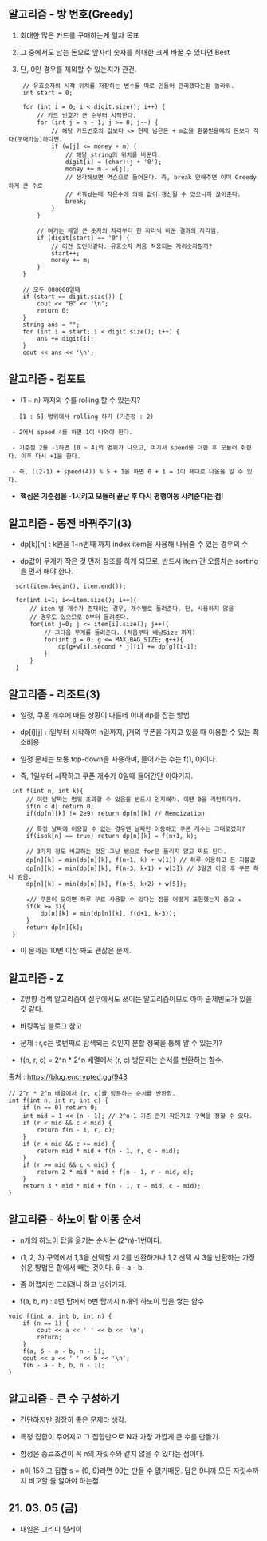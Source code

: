 ## 알고리즘 - 방 번호(Greedy)

 1. 최대한 많은 카드를 구매하는게 일차 목표

 2. 그 중에서도 남는 돈으로 앞자리 숫자를 최대한 크게 바꿀 수 있다면 Best

 3. 단, 0인 경우를 제외할 수 있는지가 관건.

```
	// 유효숫자의 시작 위치를 저장하는 변수를 따로 만들어 관리했다는점 놀라워.
	int start = 0;

	for (int i = 0; i < digit.size(); i++) {
		// 카드 번호가 큰 순부터 시작한다.
		for (int j = n - 1; j >= 0; j--) {
			// 해당 카드번호의 값보다 <= 현재 남은돈 + m값을 환불받을때의 돈보다 작다(구매가능)하다면.
			if (w[j] <= money + m) {
				// 해당 string의 위치를 바꾼다.
				digit[i] = (char)(j + '0');
				money += m - w[j];
				// 생각해보면 역순으로 들어온다. 즉, break 안해주면 이미 Greedy하게 큰 수로
				// 바꿔놨는데 작은수에 의해 값이 갱신될 수 있으니까 끊어준다.
				break;
			}
		}

		// 여기는 제일 큰 숫자의 자리부터 한 자리씩 바꾼 결과의 자리임.
		if (digit[start] == '0') {
			// 이건 포인터같다. 유효숫자 처음 적용되는 자리숫자랄까?
			start++;
			money += m;
		}
	}

	// 모두 000000일때
	if (start == digit.size()) {
		cout << "0" << '\n';
		return 0;
	}
	string ans = "";
	for (int i = start; i < digit.size(); i++) {
		ans += digit[i];
	}
	cout << ans << '\n';
```

## 알고리즘 - 컴포트

 - (1 ~ n) 까지의 수를 rolling 할 수 있는지?

```
 - [1 : 5] 범위에서 rolling 하기 (기준점 : 2)

 - 2에서 speed 4를 하면 1이 나와야 한다.

 - 기준점 2를 -1하면 [0 ~ 4]의 범위가 나오고, 여기서 speed를 더한 후 모듈러 취한다. 이후 다시 +1을 한다.

 - 즉, ((2-1) + speed(4)) % 5 + 1을 하면 0 + 1 = 1이 제대로 나옴을 알 수 있다.
```

 - **핵심은 기준점을 -1시키고 모듈러 끝난 후 다시 평행이동 시켜준다는 점!**


## 알고리즘 - 동전 바꿔주기(3)

 - dp[k][n] : k원을 1~n번째 까지 index item을 사용해 나눠줄 수 있는 경우의 수

 - dp값이 무게가 작은 것 먼저 참조를 하게 되므로, 반드시 item 간 오름차순 sorting을 먼저 해야 한다.

```
  sort(item.begin(), item.end());

  for(int i=1; i<=item.size(); i++){
      // item 별 개수가 존재하는 경우, 개수별로 돌려준다. 단, 사용하지 않을
      // 경우도 있으므로 0부터 돌려준다.
      for(int j=0; j <= item[i].size(); j++){
          // 그다음 무게를 돌려준다. (처음부터 배낭Size 까지)
          for(int g = 0; g <= MAX_BAG_SIZE; g++){
              dp[g+w[i].second * j][i] += dp[g][i-1];
          }
      }
  }
```

## 알고리즘 - 리조트(3)

 - 일정, 쿠폰 개수에 따른 상황이 다른데 이때 dp를 잡는 방법

 - dp[i][j] : i일부터 시작하여 n일까지, j개의 쿠폰을 가지고 있을 때 이용할 수 있는 최소비용

 - 일정 문제는 보통 top-down을 사용하며, 들어가는 수는 f(1, 0)이다.

 - 즉, 1일부터 시작하고 쿠폰 개수가 0일때 들어간단 이야기지.

```
 int f(int n, int k){
     // 이런 날짜는 범위 초과할 수 있음을 반드시 인지해라. 이땐 0을 리턴하더라.
     if(n < d) return 0;
     if(dp[n][k] != 2e9) return dp[n][k] // Memoization
     
     // 특정 날짜에 이용할 수 없는 경우엔 날짜만 이동하고 쿠폰 개수는 그대로겠지?
     if(isok[n] == true) return dp[n][k] = f(n+1, k);

     // 3가지 정도 비교하는 것은 그냥 쌩으로 for문 돌리지 않고 짜도 된다.
     dp[n][k] = min(dp[n][k], f(n+1, k) + w[1]) // 하루 이용하고 돈 지불값
     dp[n][k] = min(dp[n][k], f(n+3, k+1) + w[3]) // 3일권 이용 후 쿠폰 하나 받음.
     dp[n][k] = min(dp[n][k], f(n+5, k+2) + w[5]);

     ★// 쿠폰이 모이면 하루 무료 사용할 수 있다는 점을 어떻게 표현했는지 중요 ★
     if(k >= 3){
         dp[n][k] = min(dp[n][k], f(d+1, k-3));
     }
     return dp[n][k];
 }
 ```

  - 이 문제는 10번 이상 봐도 괜찮은 문제.

## 알고리즘 - Z

 - Z방향 검색 알고리즘이 실무에서도 쓰이는 알고리즘이므로 아마 출제빈도가 있을 것 같다.

 - 바킹독님 블로그 참고

 - 문제 : r,c는 몇번째로 탐색되는 것인지 분할 정복을 통해 알 수 있는가?

 - f(n, r, c) = 2^n * 2^n 배열에서 (r, c) 방문하는 순서를 반환하는 함수.

출처 : https://blog.encrypted.gg/943

```
// 2^n * 2^n 배열에서 (r, c)를 방문하는 순서를 반환함.
int f(int n, int r, int c) {
	if (n == 0) return 0;
	int mid = 1 << (n - 1); // 2^n-1 기준 큰지 작은지로 구역을 정할 수 있다.
	if (r < mid && c < mid) {
		return f(n - 1, r, c);
	}
	if (r < mid && c >= mid) {
		return mid * mid + f(n - 1, r, c - mid);
	}
	if (r >= mid && c < mid) {
		return 2 * mid * mid + f(n - 1, r - mid, c);
	}
	return 3 * mid * mid + f(n - 1, r - mid, c - mid);
}
```

## 알고리즘 - 하노이 탑 이동 순서

 - n개의 하노이 탑을 옮기는 순서는 (2^n)-1번이다.

 - (1, 2, 3) 구역에서 1,3을 선택할 시 2를 반환하거나 1,2 선택 시 3을 반환하는 가장 쉬운 방법은 합에서 빼는 것이다. 6 - a - b.

 - 좀 어렵지만 그러려니 하고 넘어가자.

 - f(a, b, n) : a번 탑에서 b번 탑까지 n개의 하노이 탑을 쌓는 함수

```
void f(int a, int b, int n) {
	if (n == 1) {
		cout << a << ' ' << b << '\n';
		return;
	}
	f(a, 6 - a - b, n - 1);
	cout << a << ' ' << b << '\n';
	f(6 - a - b, b, n - 1);
}
```

## 알고리즘 - 큰 수 구성하기

 - 간단하지만 굉장히 좋은 문제라 생각.

 - 특정 집합이 주어지고 그 집합만으로 N과 가장 가깝게 큰 수를 만들기.

 - 함정은 종료조건이 꼭 n의 자릿수와 같지 않을 수 있다는 점이다.

 - n이 15이고 집합 s = {9, 9}라면 99는 만들 수 없기때문. 답은 9니까 모든 자릿수까지 비교할 줄 알아야 하는점.

## 21. 03. 05 (금)

 - 내일은 그리디 릴레이